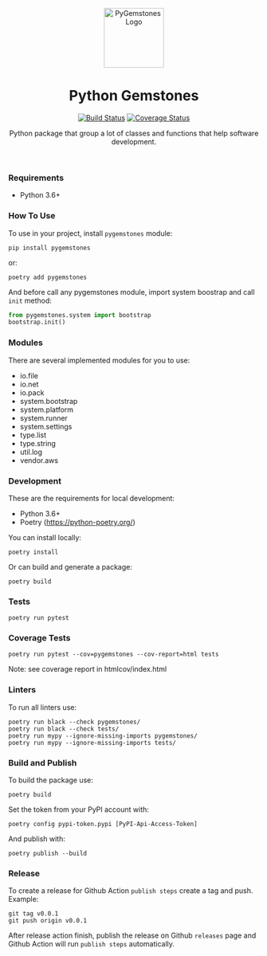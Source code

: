 <p align="center">
    <a href="https://github.com/paulo-coutinho/pygemstones" target="_blank" rel="noopener noreferrer">
        <img width="120" src="extras/images/logo.png" alt="PyGemstones Logo">
    </a>
</p>

<h1 align="center">Python Gemstones</h1>

<p align="center">
  <a href="https://github.com/paulo-coutinho/pygemstones/actions"><img src="https://github.com/paulo-coutinho/pygemstones/actions/workflows/build.yml/badge.svg" alt="Build Status"></a>
  <a href="https://codecov.io/github/paulo-coutinho/pygemstones?branch=main"><img src="https://img.shields.io/codecov/c/github/paulo-coutinho/pygemstones/main.svg?sanitize=true" alt="Coverage Status"></a>
</p>

<p align="center">
Python package that group a lot of classes and functions that help software development.
</p>

<br>

### Requirements

* Python 3.6+

### How To Use

To use in your project, install `pygemstones` module:

```
pip install pygemstones
```

or:

```
poetry add pygemstones
```

And before call any pygemstones module, import system boostrap and call `init` method:

```python
from pygemstones.system import bootstrap
bootstrap.init()
```

### Modules

There are several implemented modules for you to use:

- io.file
- io.net
- io.pack
- system.bootstrap
- system.platform
- system.runner
- system.settings
- type.list
- type.string
- util.log
- vendor.aws

### Development

These are the requirements for local development:

* Python 3.6+
* Poetry (https://python-poetry.org/)

You can install locally:

```
poetry install
```

Or can build and generate a package:

```
poetry build
```

### Tests

```
poetry run pytest
```

### Coverage Tests

```
poetry run pytest --cov=pygemstones --cov-report=html tests
```

Note: see coverage report in htmlcov/index.html

### Linters

To run all linters use:

```
poetry run black --check pygemstones/
poetry run black --check tests/
poetry run mypy --ignore-missing-imports pygemstones/
poetry run mypy --ignore-missing-imports tests/
```

### Build and Publish

To build the package use:

```
poetry build
```

Set the token from your PyPI account with:

```
poetry config pypi-token.pypi [PyPI-Api-Access-Token]
```

And publish with:

```
poetry publish --build
```

### Release

To create a release for Github Action `publish steps` create a tag and push. Example:

```
git tag v0.0.1
git push origin v0.0.1
```

After release action finish, publish the release on Github `releases` page and Github Action will run `publish steps` automatically.
